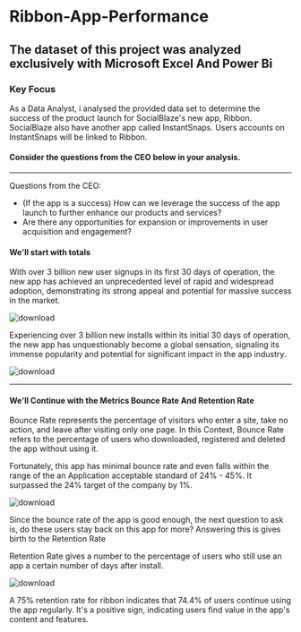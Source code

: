 # Ribbon-App-Performance
The dataset of this project was analyzed exclusively with Microsoft Excel And Power Bi							
---
### Key Focus
As a Data Analyst, i analysed the provided data set to determine the success of the product launch for SocialBlaze's new app, Ribbon. SocialBlaze also have another app called InstantSnaps. Users accounts on InstantSnaps will be linked to Ribbon.
						
#### Consider the questions from the CEO below in your analysis.
---
Questions from the CEO:	
- (If the app is a success) How can we leverage the success of the app launch to further enhance our products and services?
- Are there any opportunities for expansion or improvements in user acquisition and engagement?						

#### We'll start with totals
With over 3 billion new user signups in its first 30 days of operation, the new app has achieved an unprecedented level of rapid and widespread adoption, demonstrating its strong appeal and potential for massive success in the market.

![download](https://github.com/Shregs-Data/Ribbon-App-Performance/assets/119749875/509d287c-1e43-41b6-847e-946810f2e520)

Experiencing over 3 billion new installs within its initial 30 days of operation, the new app has unquestionably become a global sensation, signaling its immense popularity and potential for significant impact in the app industry.

![download](https://github.com/Shregs-Data/Ribbon-App-Performance/assets/119749875/05a7b1cb-f4d1-4470-aa68-d23d362e0e73)

---
#### We'll Continue with the Metrics Bounce Rate And Retention Rate

Bounce Rate represents the percentage of visitors who enter a site, take no action, and leave after visiting only one page. In this Context, Bounce Rate refers to the percentage of users who downloaded, registered and deleted the app without using it.

Fortunately, this app has minimal bounce rate and even falls within the range of the an Application acceptable standard of 24% - 45%. It surpassed the 24% target of the company by 1%.

![download](https://github.com/Shregs-Data/Ribbon-App-Performance/assets/119749875/2d79f76c-f223-42f7-abd5-79ab25899e35)


Since the bounce rate of the app is good enough, the next question to ask is, do these users stay back on this app for more? Answering this is gives birth to the Retention Rate

Retention Rate gives a number to the percentage of users who still use an app a certain number of days after install.

![download](https://github.com/Shregs-Data/Ribbon-App-Performance/assets/119749875/74945b29-0ed1-4a78-abbc-08f20f16f8a8)

A 75% retention rate for ribbon indicates that 74.4% of users continue using the app regularly. It's a positive sign, indicating users find value in the app's content and features.
